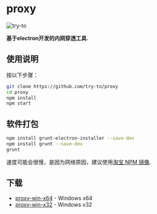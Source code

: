 # proxy


![try-to](http://downloads.tryto.cn/proxy/1.0.0/img/2.png)

**基于electron开发的内网穿透工具.**

## 使用说明

按以下步骤：

```bash
git clone https://github.com/try-to/proxy
cd proxy
npm install
npm start
```
## 软件打包
```bash
npm install grunt-electron-installer --save-dev
npm install grunt --save-dev
grunt
```

速度可能会很慢，是因为网络原因，建议使用[淘宝 NPM 镜像](https://npm.taobao.org/).

## 下载

- [proxy-win-x64](http://downloads.tryto.cn/proxy/1.0.0/win64.zip) - Windows x64
- [proxy-win-x32](http://downloads.tryto.cn/proxy/1.0.0/win32.zip) - Windows x32

